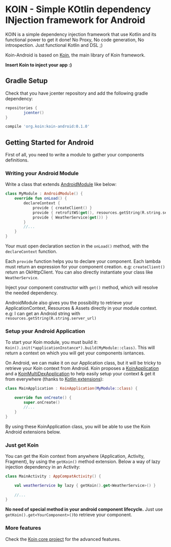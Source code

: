 # KOIN - Simple KOtlin dependency INjection framework for Android

KOIN is a simple dependency injection framework that use Kotlin and its functional power to get it done!  No Proxy, No code generation, No introspection. Just functional Kotlin and DSL ;)

Koin-Android is based on [Koin](https://github.com/Ekito/koin/), the main library of Koin framework.

**Insert Koin to inject your app :)**

## Gradle Setup

Check that you have jcenter repository and add the following gradle dependency:

```gradle
repositories {
        jcenter()
}

compile 'org.koin:koin-android:0.1.0'

```

## Getting Started for Android

First of all, you need to write a module to gather your components definitions.

### Writing your Android Module

Write a class that extends [AndroidModule](https://github.com/Ekito/koin-android/blob/master/koin-android/src/main/kotlin/org/koin/android/AndroidModule.kt) like below:

```Kotlin
class MyModule : AndroidModule() {
    override fun onLoad() {
        declareContext {
            provide { createClient() }
            provide { retrofitWS(get(), resources.getString(R.string.server_url)) }
            provide { WeatherService(get()) }
        }
        //...
    }
}

```
Your must open declaration section in the `onLoad()` method, with the `declareContext` function.  

Each `provide` function helps you to declare your component. Each lambda must return an expression for your component creation. e.g: `createClient()` return an OkHttpClient. You can also directly instantiate your class like `WeatherService`.

Inject your component constructor with `get()` method, which will resolve the needed dependency. 

AndroidModule also gives you the possibility to retrieve your ApplicationContext, Resources & Assets directly in your module context. e.g: I can get an Android string with `resources.getString(R.string.server_url)`

### Setup your Android Application

To start your Koin module, you must build it: `Koin().init(*applicationInstance*).build(MyModule::class)`. This will return a context on which you will get your components isntances.

On Android, we can make it on our Application class, but it will be tricky to retrieve your Koin context from Android. Koin proposes a [KoinApplication](https://github.com/Ekito/koin-android/blob/master/koin-android/src/main/kotlin/org/koin/android/KoinApplication.kt) and a [KoinMultiDexApplication](https://github.com/Ekito/koin-android/blob/master/koin-android/src/main/kotlin/org/koin/android/KoinMultiDexApplication.kt) to help easily setup your context & get it from everywhere (thanks to [Kotlin extensions](https://github.com/Ekito/koin-android/blob/master/koin-android/src/main/kotlin/android/app/AndroidExt.kt)):

```Kotlin
class MainApplication : KoinApplication(MyModule::class) {

    override fun onCreate() {
        super.onCreate()
        //...
    }
}

```

By using these KoinApplication class, you will be able to use the Koin Android extensions below.


### Just get Koin

You can get the Koin context from anywhere (Application, Activity, Fragment), by using the `getKoin()` method extension. Below a way of lazy injection dependency in an Activity:

```Kotlin
class MainActivity : AppCompatActivity() {

    val weatherService by lazy { getKoin().get<WeatherService>() }
    
    //...
}
```

**No need of special method in your android component lifecycle.** Just use `getKoin().get<YourComponent>()`to retrieve your component.

### More features

Check the [Koin core project](https://github.com/Ekito/koin/) for the advanced features.


